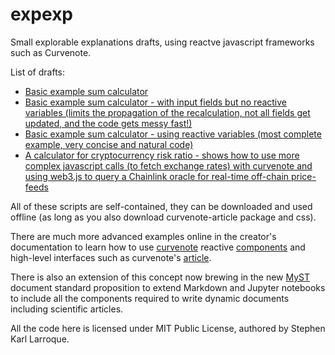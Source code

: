 # expexp
Small explorable explanations drafts, using reactve javascript frameworks such as Curvenote.

List of drafts:
* [Basic example sum calculator](./iooxa-example-sum.html)
* [Basic example sum calculator - with input fields but no reactive variables (limits the propagation of the recalculation, not all fields get updated, and the code gets messy fast!)](./iooxa-example-sum-input.html)
* [Basic example sum calculator - using reactive variables (most complete example, very concise and natural code)](./curvenote-example-sum-reactive-variables.html)
* [A calculator for cryptocurrency risk ratio - shows how to use more complex javascript calls (to fetch exchange rates) with curvenote and using web3.js to query a Chainlink oracle for real-time off-chain price-feeds](./cryptoriskcalc.html)

All of these scripts are self-contained, they can be downloaded and used offline (as long as you also download curvenote-article package and css).

There are much more advanced examples online in the creator's documentation to learn how to use [curvenote](https://curvenote.dev) reactive [components](https://github.com/curvenote/components) and high-level interfaces such as curvenote's [article](https://github.com/curvenote/article).

There is also an extension of this concept now brewing in the new [MyST](https://mystmd.org/) document standard proposition to extend Markdown and Jupyter notebooks to include all the components required to write dynamic documents including scientific articles.

All the code here is licensed under MIT Public License, authored by Stephen Karl Larroque.

